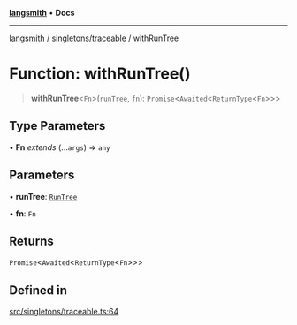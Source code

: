 [**langsmith**](../../../README.md) • **Docs**

***

[langsmith](../../../README.md) / [singletons/traceable](../README.md) / withRunTree

# Function: withRunTree()

> **withRunTree**\<`Fn`\>(`runTree`, `fn`): `Promise`\<`Awaited`\<`ReturnType`\<`Fn`\>\>\>

## Type Parameters

• **Fn** *extends* (...`args`) => `any`

## Parameters

• **runTree**: [`RunTree`](../../../run_trees/classes/RunTree.md)

• **fn**: `Fn`

## Returns

`Promise`\<`Awaited`\<`ReturnType`\<`Fn`\>\>\>

## Defined in

[src/singletons/traceable.ts:64](https://github.com/langchain-ai/langsmith-sdk/blob/da3c1bb4f1396b48909bf0abac53fd717458c764/js/src/singletons/traceable.ts#L64)
